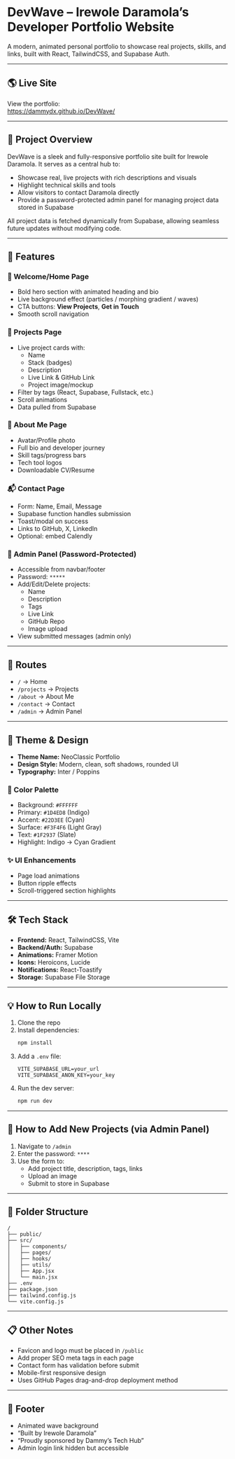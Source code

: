 # DevWave – Irewole Daramola’s Developer Portfolio Website

A modern, animated personal portfolio to showcase real projects, skills, and links, built with React, TailwindCSS, and Supabase Auth.

---

## 🌎 Live Site
View the portfolio:    
https://dammydx.github.io/DevWave/

---

## 📄 Project Overview
DevWave is a sleek and fully-responsive portfolio site built for Irewole Daramola. It serves as a central hub to:

- Showcase real, live projects with rich descriptions and visuals
- Highlight technical skills and tools
- Allow visitors to contact Daramola directly
- Provide a password-protected admin panel for managing project data stored in Supabase

All project data is fetched dynamically from Supabase, allowing seamless future updates without modifying code.

---

## 🔮 Features

### 🚀 Welcome/Home Page
- Bold hero section with animated heading and bio
- Live background effect (particles / morphing gradient / waves)
- CTA buttons: **View Projects**, **Get in Touch**
- Smooth scroll navigation

### 📂 Projects Page
- Live project cards with:
  - Name
  - Stack (badges)
  - Description
  - Live Link & GitHub Link
  - Project image/mockup
- Filter by tags (React, Supabase, Fullstack, etc.)
- Scroll animations
- Data pulled from Supabase

### 🤵 About Me Page
- Avatar/Profile photo
- Full bio and developer journey
- Skill tags/progress bars
- Tech tool logos
- Downloadable CV/Resume

### 📬 Contact Page
- Form: Name, Email, Message
- Supabase function handles submission
- Toast/modal on success
- Links to GitHub, X, LinkedIn
- Optional: embed Calendly

### 🚪 Admin Panel (Password-Protected)
- Accessible from navbar/footer
- Password: `*****`
- Add/Edit/Delete projects:
  - Name
  - Description
  - Tags
  - Live Link
  - GitHub Repo
  - Image upload
- View submitted messages (admin only)

---

## 📍 Routes
- `/` → Home
- `/projects` → Projects
- `/about` → About Me
- `/contact` → Contact
- `/admin` → Admin Panel

---

## 🎨 Theme & Design
- **Theme Name:** NeoClassic Portfolio
- **Design Style:** Modern, clean, soft shadows, rounded UI
- **Typography:** Inter / Poppins

### 🌈 Color Palette
- Background: `#FFFFFF`
- Primary: `#1D4ED8` (Indigo)
- Accent: `#22D3EE` (Cyan)
- Surface: `#F3F4F6` (Light Gray)
- Text: `#1F2937` (Slate)
- Highlight: Indigo → Cyan Gradient

### ✨ UI Enhancements
- Page load animations
- Button ripple effects
- Scroll-triggered section highlights

---

## 🛠️ Tech Stack
- **Frontend:** React, TailwindCSS, Vite
- **Backend/Auth:** Supabase
- **Animations:** Framer Motion
- **Icons:** Heroicons, Lucide
- **Notifications:** React-Toastify
- **Storage:** Supabase File Storage

---

## 💡 How to Run Locally
1. Clone the repo
2. Install dependencies:
   ```bash
   npm install
   ```
3. Add a `.env` file:
   ```env
   VITE_SUPABASE_URL=your_url
   VITE_SUPABASE_ANON_KEY=your_key
   ```
4. Run the dev server:
   ```bash
   npm run dev
   ```

---

## 📆 How to Add New Projects (via Admin Panel)
1. Navigate to `/admin`
2. Enter the password: `****`
3. Use the form to:
   - Add project title, description, tags, links
   - Upload an image
   - Submit to store in Supabase

---

## 🔷 Folder Structure
```
/
├── public/
├── src/
│   ├── components/
│   ├── pages/
│   ├── hooks/
│   ├── utils/
│   ├── App.jsx
│   └── main.jsx
├── .env
├── package.json
├── tailwind.config.js
└── vite.config.js
```

---

## 📋 Other Notes
- Favicon and logo must be placed in `/public`
- Add proper SEO meta tags in each page
- Contact form has validation before submit
- Mobile-first responsive design
- Uses GitHub Pages drag-and-drop deployment method

---

## 📎 Footer
- Animated wave background
- “Built by Irewole Daramola”
- “Proudly sponsored by Dammy’s Tech Hub”
- Admin login link hidden but accessible

